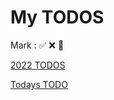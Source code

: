 # My TODOS

Mark : ✅ ❌ 🚀

[2022 TODOS](./2022)

[Todays TODO](https://github.com/Novelier-Webbelier/todos/blob/master/2022/2-Feb/11.md)
